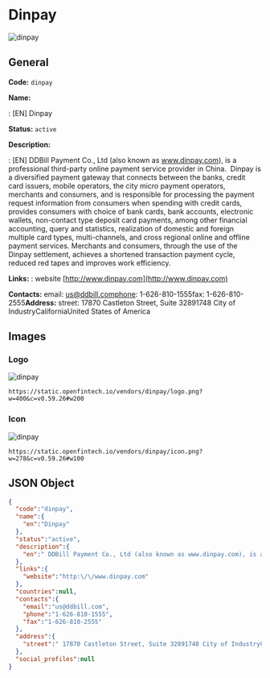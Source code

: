 
# Dinpay 
![dinpay](https://static.openfintech.io/vendors/dinpay/logo.png?w=400&c=v0.59.26#w200)  

## General 
 
**Code:** `dinpay` 
 
**Name:** 
 
:	[EN] Dinpay 
 
**Status:** `active` 
 
**Description:** 
 
: [EN]  DDBill Payment Co., Ltd (also known as www.dinpay.com), is a professional third-party online payment service provider in China.  Dinpay is a diversified payment gateway that connects between the banks, credit card issuers, mobile operators, the city micro payment operators, merchants and consumers, and is responsible for processing the payment request information from consumers when spending with credit cards, provides consumers with choice of bank cards, bank accounts, electronic wallets, non-contact type deposit card payments, among other financial accounting, query and statistics, realization of domestic and foreign multiple card types, multi-channels, and cross regional online and offline payment services. Merchants and consumers, through the use of the Dinpay settlement, achieves a shortened transaction payment cycle, reduced red tapes and improves work efficiency.  
 
**Links:** 
: website [http://www.dinpay.com](http://www.dinpay.com) 
 
**Contacts:** 
email: us@ddbill.comphone: 1-626-810-1555fax: 1-626-810-2555**Address:** 
street:  17870 Castleton Street, Suite 32891748 City of IndustryCaliforniaUnited States of America  

## Images 

### Logo 
 
![dinpay](https://static.openfintech.io/vendors/dinpay/logo.png?w=400&c=v0.59.26#w200)  

```
https://static.openfintech.io/vendors/dinpay/logo.png?w=400&c=v0.59.26#w200
```  

### Icon 
 
![dinpay](https://static.openfintech.io/vendors/dinpay/icon.png?w=278&c=v0.59.26#w100)  

```
https://static.openfintech.io/vendors/dinpay/icon.png?w=278&c=v0.59.26#w100
```  

## JSON Object 

```json
{
  "code":"dinpay",
  "name":{
    "en":"Dinpay"
  },
  "status":"active",
  "description":{
    "en":" DDBill Payment Co., Ltd (also known as www.dinpay.com), is a professional third-party online payment service provider in China. \u00a0Dinpay is a diversified payment gateway that connects between the banks, credit card issuers, mobile operators, the city micro payment operators, merchants and consumers, and is responsible for processing the payment request information from consumers when spending with credit cards, provides consumers with choice of bank cards, bank accounts, electronic wallets, non-contact type deposit card payments, among other financial accounting, query and statistics, realization of domestic and foreign multiple card types, multi-channels, and cross regional online and offline payment services. Merchants and consumers, through the use of the Dinpay settlement, achieves a shortened transaction payment cycle, reduced red tapes and improves work efficiency. "
  },
  "links":{
    "website":"http:\/\/www.dinpay.com"
  },
  "countries":null,
  "contacts":{
    "email":"us@ddbill.com",
    "phone":"1-626-810-1555",
    "fax":"1-626-810-2555"
  },
  "address":{
    "street":" 17870 Castleton Street, Suite 32891748 City of IndustryCaliforniaUnited States of America "
  },
  "social_profiles":null
}
```  
